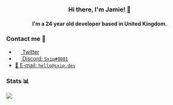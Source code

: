 <h3 align="center">Hi there, I'm Jamie! 👋</h2>
<h4 align="center">I'm a 24 year old developer based in United Kingdom.</h4>

### Contact me 💭

- <a href="https://twitter.com/itssxip"><img src="https://i.imgur.com/cfS8N9N.png" width=16 height=16 align="center" /> Twitter</a>
- <a href="#"><img src="https://i.imgur.com/Jz1AFfB.png" width=16 height=16 align="center" /> Discord: `Sxip#0001`</a>
- <a href="mailto:hello@sxip.dev">📩 E-mail: `hello@sxip.dev`</a>

### Stats 📊

<img src="https://github-readme-stats.vercel.app/api?username=sxip&show_icons=true&count_private=true&theme=dark">
